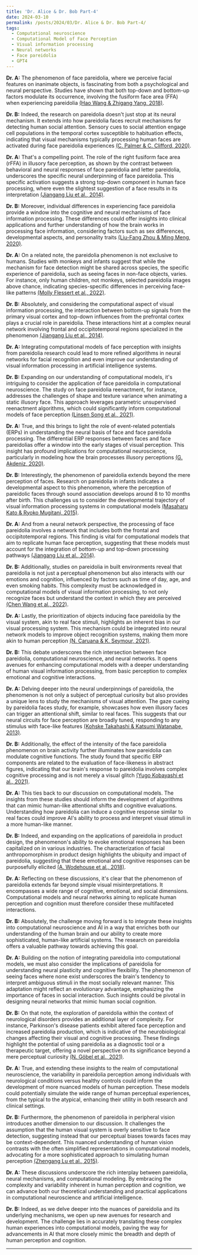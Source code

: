 ```yaml
---
title: 'Dr. Alice & Dr. Bob Part-4'
date: 2024-03-10
permalink: /posts/2024/03/Dr. Alice & Dr. Bob Part-4/
tags:
  - Computational neuroscience
  - Computational Model of Face Perception
  - Visual information processing
  - Neural networks
  - Face pareidolia
  - GPT4
---
```


**Dr. A:** The phenomenon of face pareidolia, where we perceive facial features on inanimate objects, is fascinating from both a psychological and neural perspective. Studies have shown that both top-down and bottom-up factors modulate its occurrence, involving the fusiform face area (FFA) when experiencing pareidolia [(Hao Wang & Zhigang Yang, 2018)](https://consensus.app/papers/face-pareidolia-mechanism-wang/01031e87796f509785f53b035f5d7445/?utm_source=chatgpt).

**Dr. B:** Indeed, the research on pareidolia doesn't just stop at its neural mechanism. It extends into how pareidolia faces recruit mechanisms for detecting human social attention. Sensory cues to social attention engage cell populations in the temporal cortex susceptible to habituation effects, indicating that visual mechanisms typically processing human faces are activated during face pareidolia experiences [(C. Palmer & C. Clifford, 2020)](https://consensus.app/papers/face-pareidolia-recruits-mechanisms-detecting-human-palmer/9125fbc47dde5b56ba01bcad20d37eef/?utm_source=chatgpt).

**Dr. A:** That's a compelling point. The role of the right fusiform face area (rFFA) in illusory face perception, as shown by the contrast between behavioral and neural responses of face pareidolia and letter pareidolia, underscores the specific neural underpinning of face pareidolia. This specific activation suggests a strong top-down component in human face processing, where even the slightest suggestion of a face results in its interpretation [(Jiangang Liu et al., 2014)](https://consensus.app/papers/seeing-jesus-neural-behavioral-correlates-face-liu/0bd7a994ef8d5fd9887766eb8a1efbc9/?utm_source=chatgpt).

**Dr. B:** Moreover, individual differences in experiencing face pareidolia provide a window into the cognitive and neural mechanisms of face information processing. These differences could offer insights into clinical applications and further understanding of how the brain works in processing face information, considering factors such as sex differences, developmental aspects, and personality traits [(Liu-Fang Zhou & Ming Meng, 2020)](https://consensus.app/papers/face-individual-differences-face-pareidolia-zhou/7fe99ab8c9d8507aa4db0df1ea5b5555/?utm_source=chatgpt).

**Dr. A:** On a related note, the pareidolia phenomenon is not exclusive to humans. Studies with monkeys and infants suggest that while the mechanism for face detection might be shared across species, the specific experience of pareidolia, such as seeing faces in non-face objects, varies. For instance, only human children, not monkeys, selected pareidolia images above chance, indicating species-specific differences in perceiving face-like patterns [(Molly Flessert et al., 2022)](https://consensus.app/papers/assessing-perception-face-pareidolia-children-homo-flessert/b0030b9cf6f0542bb6c20b392ad8ad5a/?utm_source=chatgpt).

**Dr. B:** Absolutely, and considering the computational aspect of visual information processing, the interaction between bottom-up signals from the primary visual cortex and top-down influences from the prefrontal cortex plays a crucial role in pareidolia. These interactions hint at a complex neural network involving frontal and occipitotemporal regions specialized in the phenomenon [(Jiangang Liu et al., 2014)](https://consensus.app/papers/seeing-jesus-neural-behavioral-correlates-face-liu/0bd7a994ef8d5fd9887766eb8a1efbc9/?utm_source=chatgpt).

**Dr. A:** Integrating computational models of face perception with insights from pareidolia research could lead to more refined algorithms in neural networks for facial recognition and even improve our understanding of visual information processing in artificial intelligence systems.

**Dr. B:** Expanding on our understanding of computational models, it's intriguing to consider the application of face pareidolia in computational neuroscience. The study on face pareidolia reenactment, for instance, addresses the challenges of shape and texture variance when animating a static illusory face. This approach leverages parametric unsupervised reenactment algorithms, which could significantly inform computational models of face perception [(Linsen Song et al., 2021)](https://consensus.app/papers/pareidolia-face-reenactment-song/39226fbe2a0c52a6a52f8e7d9ba71f7f/?utm_source=chatgpt).

**Dr. A:** True, and this brings to light the role of event-related potentials (ERPs) in understanding the neural basis of face and face pareidolia processing. The differential ERP responses between faces and face pareidolias offer a window into the early stages of visual perception. This insight has profound implications for computational neuroscience, particularly in modeling how the brain processes illusory perceptions [(G. Akdeniz, 2020)](https://consensus.app/papers/brain-activity-underlying-face-face-pareidolia-akdeniz/1061c73456535405b1bb98b62a799c84/?utm_source=chatgpt).

**Dr. B:** Interestingly, the phenomenon of pareidolia extends beyond the mere perception of faces. Research on pareidolia in infants indicates a developmental aspect to this phenomenon, where the perception of pareidolic faces through sound association develops around 8 to 10 months after birth. This challenges us to consider the developmental trajectory of visual information processing systems in computational models [(Masaharu Kato & Ryoko Mugitani, 2015)](https://consensus.app/papers/pareidolia-infants-kato/f43bc08cb07950d7a95757918b1e412a/?utm_source=chatgpt).

**Dr. A:** And from a neural network perspective, the processing of face pareidolia involves a network that includes both the frontal and occipitotemporal regions. This finding is vital for computational models that aim to replicate human face perception, suggesting that these models must account for the integration of bottom-up and top-down processing pathways [(Jiangang Liu et al., 2014)](https://consensus.app/papers/seeing-jesus-neural-behavioral-correlates-face-liu/0bd7a994ef8d5fd9887766eb8a1efbc9/?utm_source=chatgpt).

**Dr. B:** Additionally, studies on pareidolia in built environments reveal that pareidolia is not just a perceptual phenomenon but also interacts with our emotions and cognition, influenced by factors such as time of day, age, and even smoking habits. This complexity must be acknowledged in computational models of visual information processing, to not only recognize faces but understand the context in which they are perceived [(Chen Wang et al., 2022)](https://consensus.app/papers/pareidolia-built-environment-complex-phenomenological-wang/7dbf1c6301df56e981b9e3dba0d1cf77/?utm_source=chatgpt).

**Dr. A:** Lastly, the prioritization of objects inducing face pareidolia by the visual system, akin to real face stimuli, highlights an inherent bias in our visual processing system. This mechanism could be integrated into neural network models to improve object recognition systems, making them more akin to human perception [(N. Caruana & K. Seymour, 2021)](https://consensus.app/papers/objects-induce-face-pareidolia-prioritized-system-caruana/562e142b6fc15fc98a087d457ab95933/?utm_source=chatgpt).

**Dr. B:** This debate underscores the rich intersection between face pareidolia, computational neuroscience, and neural networks. It opens avenues for enhancing computational models with a deeper understanding of human visual information processing, from basic perception to complex emotional and cognitive interactions.

**Dr. A:** Delving deeper into the neural underpinnings of pareidolia, the phenomenon is not only a subject of perceptual curiosity but also provides a unique lens to study the mechanisms of visual attention. The gaze cueing by pareidolia faces study, for example, showcases how even illusory faces can trigger an attentional shift, similar to real faces. This suggests that our neural circuits for face perception are broadly tuned, responding to any stimulus with face-like features [(Kohske Takahashi & Katsumi Watanabe, 2013)](https://consensus.app/papers/gaze-cueing-pareidolia-faces-takahashi/5f096273e90c5a33b2cb0ae72b986d5d/?utm_source=chatgpt).

**Dr. B:** Additionally, the effect of the intensity of the face pareidolia phenomenon on brain activity further illuminates how pareidolia can modulate cognitive functions. The study found that specific ERP components are related to the evaluation of face-likeness in abstract figures, indicating that our brain's response to pareidolia involves complex cognitive processing and is not merely a visual glitch [(Yugo Kobayashi et al., 2021)](https://consensus.app/papers/effect-intensity-face-pareidolia-phenomenon-brain-kobayashi/0daa9c01b5da580eb2117257087c84e6/?utm_source=chatgpt).

**Dr. A:** This ties back to our discussion on computational models. The insights from these studies should inform the development of algorithms that can mimic human-like attentional shifts and cognitive evaluations. Understanding how pareidolia can induce a cognitive response similar to real faces could improve AI's ability to process and interpret visual stimuli in a more human-like manner.

**Dr. B:** Indeed, and expanding on the applications of pareidolia in product design, the phenomenon's ability to evoke emotional responses has been capitalized on in various industries. The characterization of facial anthropomorphism in product design highlights the ubiquity and impact of pareidolia, suggesting that these emotional and cognitive responses can be purposefully elicited [(A. Wodehouse et al., 2018)](https://consensus.app/papers/pareidolia-characterising-anthropomorphism-wodehouse/88fde641a74b5fa6999e8cd86498dc7b/?utm_source=chatgpt).

**Dr. A:** Reflecting on these discussions, it's clear that the phenomenon of pareidolia extends far beyond simple visual misinterpretations. It encompasses a wide range of cognitive, emotional, and social dimensions. Computational models and neural networks aiming to replicate human perception and cognition must therefore consider these multifaceted interactions.

**Dr. B:** Absolutely, the challenge moving forward is to integrate these insights into computational neuroscience and AI in a way that enriches both our understanding of the human brain and our ability to create more sophisticated, human-like artificial systems. The research on pareidolia offers a valuable pathway towards achieving this goal.

**Dr. A:** Building on the notion of integrating pareidolia into computational models, we must also consider the implications of pareidolia for understanding neural plasticity and cognitive flexibility. The phenomenon of seeing faces where none exist underscores the brain's tendency to interpret ambiguous stimuli in the most socially relevant manner. This adaptation might reflect an evolutionary advantage, emphasizing the importance of faces in social interaction. Such insights could be pivotal in designing neural networks that mimic human social cognition.

**Dr. B:** On that note, the exploration of pareidolia within the context of neurological disorders provides an additional layer of complexity. For instance, Parkinson's disease patients exhibit altered face perception and increased pareidolia production, which is indicative of the neurobiological changes affecting their visual and cognitive processing. These findings highlight the potential of using pareidolia as a diagnostic tool or a therapeutic target, offering a novel perspective on its significance beyond a mere perceptual curiosity [(N. Göbel et al., 2021)](https://consensus.app/papers/face-perception-pareidolia-production-patients-with-göbel/aedc980bea5352c191240676c2805bc5/?utm_source=chatgpt).

**Dr. A:** True, and extending these insights to the realm of computational neuroscience, the variability in pareidolia perception among individuals with neurological conditions versus healthy controls could inform the development of more nuanced models of human perception. These models could potentially simulate the wide range of human perceptual experiences, from the typical to the atypical, enhancing their utility in both research and clinical settings.

**Dr. B:** Furthermore, the phenomenon of pareidolia in peripheral vision introduces another dimension to our discussion. It challenges the assumption that the human visual system is overly sensitive to face detection, suggesting instead that our perceptual biases towards faces may be context-dependent. This nuanced understanding of human vision contrasts with the often simplified representations in computational models, advocating for a more sophisticated approach to simulating human perception [(Zhengang Lu et al., 2015)](https://consensus.app/papers/house-pareidolia-occurs-frequently-face-vision-lu/9bf6f3f14e605f5ea86c306506a6c6ce/?utm_source=chatgpt).

**Dr. A:** These discussions underscore the rich interplay between pareidolia, neural mechanisms, and computational modeling. By embracing the complexity and variability inherent in human perception and cognition, we can advance both our theoretical understanding and practical applications in computational neuroscience and artificial intelligence.

**Dr. B:** Indeed, as we delve deeper into the nuances of pareidolia and its underlying mechanisms, we open up new avenues for research and development. The challenge lies in accurately translating these complex human experiences into computational models, paving the way for advancements in AI that more closely mimic the breadth and depth of human perception and cognition.



---